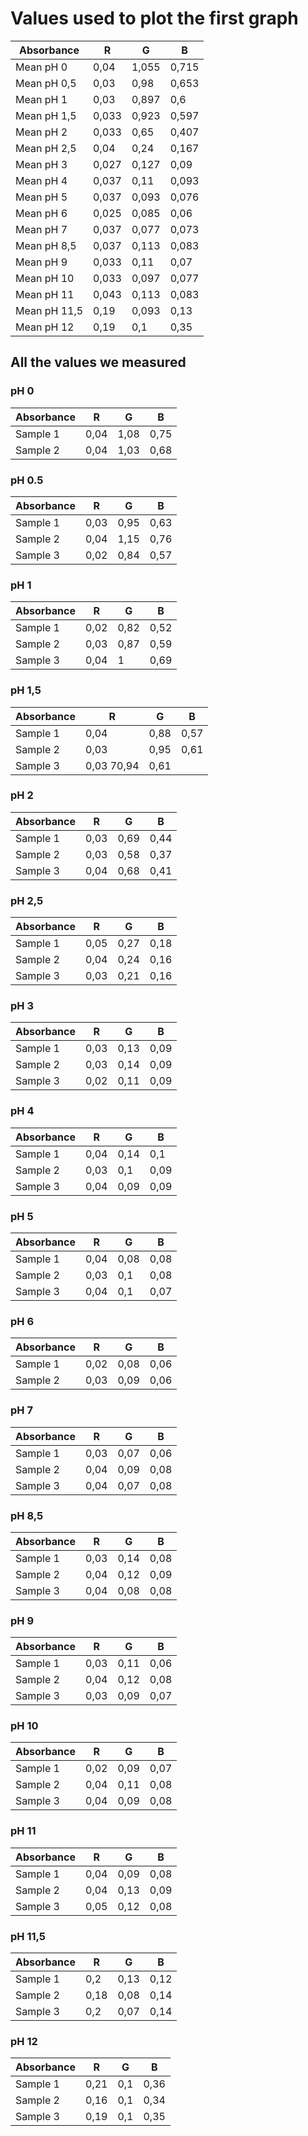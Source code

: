 # Values used to plot the first graph

| Absorbance   | R     | G     | B     |
| ------------ | ----- | ----- | ----- |
| Mean pH 0    | 0,04  | 1,055 | 0,715 |
| Mean pH 0,5  | 0,03  | 0,98  | 0,653 |
| Mean pH 1    | 0,03  | 0,897 | 0,6   |
| Mean pH 1,5  | 0,033 | 0,923 | 0,597 |
| Mean pH 2    | 0,033 | 0,65  | 0,407 |
| Mean pH 2,5  | 0,04  | 0,24  | 0,167 |
| Mean pH 3    | 0,027 | 0,127 | 0,09  |
| Mean pH 4    | 0,037 | 0,11  | 0,093 |
| Mean pH 5    | 0,037 | 0,093 | 0,076 |
| Mean pH 6    | 0,025 | 0,085 | 0,06  |
| Mean pH 7    | 0,037 | 0,077 | 0,073 |
| Mean pH 8,5  | 0,037 | 0,113 | 0,083 |
| Mean pH 9    | 0,033 | 0,11  | 0,07  |
| Mean pH 10   | 0,033 | 0,097 | 0,077 |
| Mean pH 11   | 0,043 | 0,113 | 0,083 |
| Mean pH 11,5 | 0,19  | 0,093 | 0,13  |
| Mean pH 12   | 0,19  | 0,1   | 0,35  |

## All the values we measured

### pH 0

| Absorbance | R    | G    | B    |
| ---------- | ---- | ---- | ---- |
| Sample 1   | 0,04 | 1,08 | 0,75 |
| Sample 2   | 0,04 | 1,03 | 0,68 |

### pH 0.5

| Absorbance | R    | G    | B    |
| ---------- | ---- | ---- | ---- |
| Sample 1   | 0,03 | 0,95 | 0,63 |
| Sample 2   | 0,04 | 1,15 | 0,76 |
| Sample 3   | 0,02 | 0,84 | 0,57 |

### pH 1

| Absorbance | R    | G    | B    |
| ---------- | ---- | ---- | ---- |
| Sample 1   | 0,02 | 0,82 | 0,52 |
| Sample 2   | 0,03 | 0,87 | 0,59 |
| Sample 3   | 0,04 | 1    | 0,69 |

### pH 1,5

| Absorbance | R          | G    | B    |
| ---------- | ---------- | ---- | ---- |
| Sample 1   | 0,04       | 0,88 | 0,57 |
| Sample 2   | 0,03       | 0,95 | 0,61 |
| Sample 3   | 0,03 70,94 | 0,61 |

### pH 2

| Absorbance | R    | G    | B    |
| ---------- | ---- | ---- | ---- |
| Sample 1   | 0,03 | 0,69 | 0,44 |
| Sample 2   | 0,03 | 0,58 | 0,37 |
| Sample 3   | 0,04 | 0,68 | 0,41 |

### pH 2,5

| Absorbance | R    | G    | B    |
| ---------- | ---- | ---- | ---- |
| Sample 1   | 0,05 | 0,27 | 0,18 |
| Sample 2   | 0,04 | 0,24 | 0,16 |
| Sample 3   | 0,03 | 0,21 | 0,16 |

### pH 3

| Absorbance | R    | G    | B    |
| ---------- | ---- | ---- | ---- |
| Sample 1   | 0,03 | 0,13 | 0,09 |
| Sample 2   | 0,03 | 0,14 | 0,09 |
| Sample 3   | 0,02 | 0,11 | 0,09 |

### pH 4

| Absorbance | R    | G    | B    |
| ---------- | ---- | ---- | ---- |
| Sample 1   | 0,04 | 0,14 | 0,1  |
| Sample 2   | 0,03 | 0,1  | 0,09 |
| Sample 3   | 0,04 | 0,09 | 0,09 |

### pH 5

| Absorbance | R    | G    | B    |
| ---------- | ---- | ---- | ---- |
| Sample 1   | 0,04 | 0,08 | 0,08 |
| Sample 2   | 0,03 | 0,1  | 0,08 |
| Sample 3   | 0,04 | 0,1  | 0,07 |

### pH 6

| Absorbance | R    | G    | B    |
| ---------- | ---- | ---- | ---- |
| Sample 1   | 0,02 | 0,08 | 0,06 |
| Sample 2   | 0,03 | 0,09 | 0,06 |

### pH 7

| Absorbance | R    | G    | B    |
| ---------- | ---- | ---- | ---- |
| Sample 1   | 0,03 | 0,07 | 0,06 |
| Sample 2   | 0,04 | 0,09 | 0,08 |
| Sample 3   | 0,04 | 0,07 | 0,08 |

### pH 8,5

| Absorbance | R    | G    | B    |
| ---------- | ---- | ---- | ---- |
| Sample 1   | 0,03 | 0,14 | 0,08 |
| Sample 2   | 0,04 | 0,12 | 0,09 |
| Sample 3   | 0,04 | 0,08 | 0,08 |

### pH 9

| Absorbance | R    | G    | B    |
| ---------- | ---- | ---- | ---- |
| Sample 1   | 0,03 | 0,11 | 0,06 |
| Sample 2   | 0,04 | 0,12 | 0,08 |
| Sample 3   | 0,03 | 0,09 | 0,07 |

### pH 10

| Absorbance | R    | G    | B    |
| ---------- | ---- | ---- | ---- |
| Sample 1   | 0,02 | 0,09 | 0,07 |
| Sample 2   | 0,04 | 0,11 | 0,08 |
| Sample 3   | 0,04 | 0,09 | 0,08 |

### pH 11

| Absorbance | R    | G    | B    |
| ---------- | ---- | ---- | ---- |
| Sample 1   | 0,04 | 0,09 | 0,08 |
| Sample 2   | 0,04 | 0,13 | 0,09 |
| Sample 3   | 0,05 | 0,12 | 0,08 |

### pH 11,5

| Absorbance | R    | G    | B    |
| ---------- | ---- | ---- | ---- |
| Sample 1   | 0,2  | 0,13 | 0,12 |
| Sample 2   | 0,18 | 0,08 | 0,14 |
| Sample 3   | 0,2  | 0,07 | 0,14 |

### pH 12

| Absorbance | R    | G   | B    |
| ---------- | ---- | --- | ---- |
| Sample 1   | 0,21 | 0,1 | 0,36 |
| Sample 2   | 0,16 | 0,1 | 0,34 |
| Sample 3   | 0,19 | 0,1 | 0,35 |
